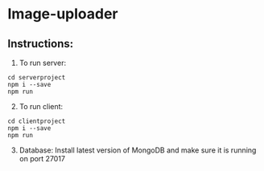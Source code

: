 # Image-uploader

## Instructions:
1. To run server: 
```
cd serverproject
npm i --save
npm run
```

2. To run client:
```
cd clientproject
npm i --save
npm run
```

3. Database: Install latest version of MongoDB and make sure it is running on port 27017
